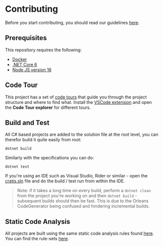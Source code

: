 # Contributing

Before you start contributing, you should read our guidelines [here](https://github.com/aksio-insurtech/Home/blob/main/README.md).

## Prerequisites

This repository requires the following:

- [Docker](https://www.docker.com/products/docker-desktop)
- [.NET Core 6](https://dotnet.microsoft.com/download/dotnet/6.0)
- [Node JS version 16](https://nodejs.org/)

## Code Tour

This project has a set of [code tours](https://marketplace.visualstudio.com/items?itemName=vsls-contrib.codetour) that guide you through
the project structure and where to find what. Install the [VSCode extension](https://marketplace.visualstudio.com/items?itemName=vsls-contrib.codetour)
and open the **Code Tour explorer** for different tours.

## Build and Test

All C# based projects are added to the solution file at the root level, you can therefor
build it quite easily from root:

```shell
dotnet build
```

Similarly with the specifications you can do:

```shell
dotnet test
```

If you're using an IDE such as Visual Studio, Rider or similar - open the [cratis.sln](../cratis.sln)
file and do the build / test run from within the IDE.

> Note: if it takes a long time on every build, perform a `dotnet clean` from the project you're working on
> and then `dotnet build` - subsequent builds should then be fast. This is due to the Orleans CodeGenerator being confused
> and hindering incremental builds.

## Static Code Analysis

All projects are built using the same static code analysis rules found [here](https://github.com/aksio-insurtech/Defaults).
You can find the rule-sets [here](https://github.com/aksio-insurtech/Defaults/tree/main/Source/Defaults).
